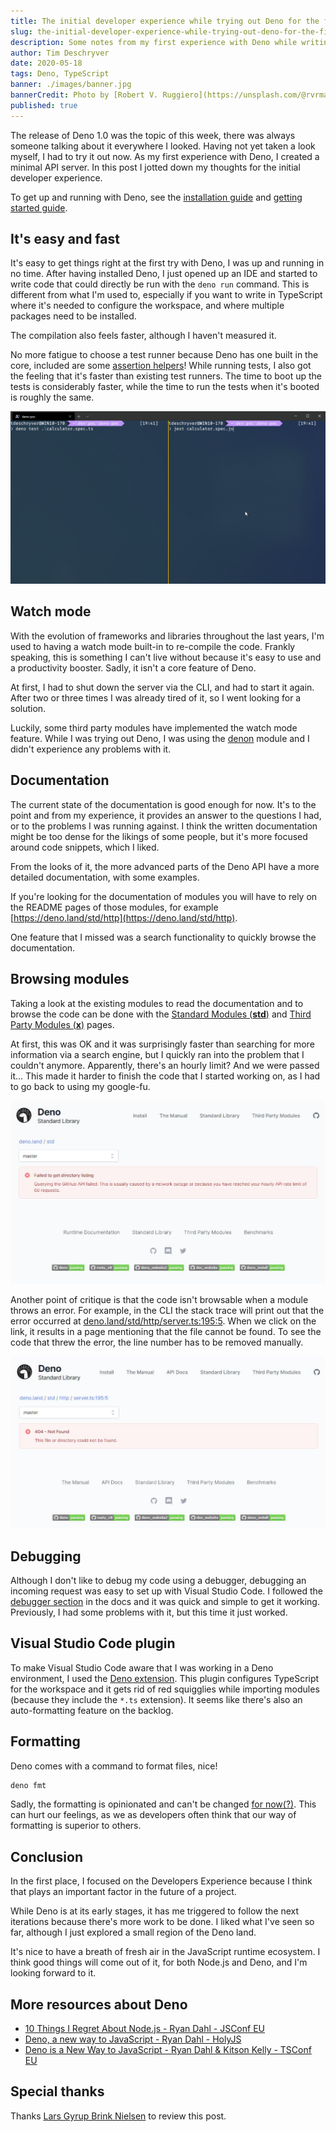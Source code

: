 ```yaml
---
title: The initial developer experience while trying out Deno for the first time
slug: the-initial-developer-experience-while-trying-out-deno-for-the-first-time
description: Some notes from my first experience with Deno while writing a minimal API server.
author: Tim Deschryver
date: 2020-05-18
tags: Deno, TypeScript
banner: ./images/banner.jpg
bannerCredit: Photo by [Robert V. Ruggiero](https://unsplash.com/@rvrmakes) on [Unsplash](https://unsplash.com)
published: true
---
```


The release of Deno 1.0 was the topic of this week, there was always someone talking about it everywhere I looked.
Having not yet taken a look myself, I had to try it out now.
As my first experience with Deno, I created a minimal API server. In this post I jotted down my thoughts for the initial developer experience.

To get up and running with Deno, see the [installation guide](https://deno.land/#installation) and [getting started guide](https://deno.land/#getting-started).

## It's easy and fast

It's easy to get things right at the first try with Deno, I was up and running in no time.
After having installed Deno, I just opened up an IDE and started to write code that could directly be run with the `deno run` command.
This is different from what I'm used to, especially if you want to write in TypeScript where it's needed to configure the workspace, and where multiple packages need to be installed.

The compilation also feels faster, although I haven't measured it.

No more fatigue to choose a test runner because Deno has one built in the core, included are some [assertion helpers](https://deno.land/std/testing/README.md)!
While running tests, I also got the feeling that it's faster than existing test runners.
The time to boot up the tests is considerably faster, while the time to run the tests when it's booted is roughly the same.

![The deno test runner on the left, and the jest test runner on the right. The deno test runner is faster.](./images/test-runner.gif)

## Watch mode

With the evolution of frameworks and libraries throughout the last years, I'm used to having a watch mode built-in to re-compile the code.
Frankly speaking, this is something I can't live without because it's easy to use and a productivity booster.
Sadly, it isn't a core feature of Deno.

At first, I had to shut down the server via the CLI, and had to start it again.
After two or three times I was already tired of it, so I went looking for a solution.

Luckily, some third party modules have implemented the watch mode feature.
While I was trying out Deno, I was using the [denon](https://github.com/eliassjogreen/denon) module and I didn't experience any problems with it.

## Documentation

The current state of the documentation is good enough for now.
It's to the point and from my experience, it provides an answer to the questions I had, or to the problems I was running against.
I think the written documentation might be too dense for the likings of some people, but it's more focused around code snippets, which I liked.

From the looks of it, the more advanced parts of the Deno API have a more detailed documentation, with some examples.

If you're looking for the documentation of modules you will have to rely on the README pages of those modules, for example [https://deno.land/std/http](https://deno.land/std/http).

One feature that I missed was a search functionality to quickly browse the documentation.

## Browsing modules

Taking a look at the existing modules to read the documentation and to browse the code can be done with the
[Standard Modules (**std**)](https://deno.land/std) and [Third Party Modules (**x**)](https://deno.land/x) pages.

At first, this was OK and it was surprisingly faster than searching for more information via a search engine, but I quickly ran into the problem that I couldn't anymore.
Apparently, there's an hourly limit? And we were passed it...
This made it harder to finish the code that I started working on, as I had to go back to using my google-fu.

![Page that shows that the hourly limit is reached, making the code unbrowsable](./images/image01.jpg)

Another point of critique is that the code isn't browsable when a module throws an error.
For example, in the CLI the stack trace will print out that the error occurred at [deno.land/std/http/server.ts:195:5](https://deno.land/std/http/server.ts:195:5).
When we click on the link, it results in a page mentioning that the file cannot be found.
To see the code that threw the error, the line number has to be removed manually.

![Page that shows that file cannot be found, making the code unbrowsable](./images/image02.jpg)

## Debugging

Although I don't like to debug my code using a debugger, debugging an incoming request was easy to set up with Visual Studio Code.
I followed the [debugger section](https://deno.land/manual/tools/debugger) in the docs and it was quick and simple to get it working.
Previously, I had some problems with it, but this time it just worked.

## Visual Studio Code plugin

To make Visual Studio Code aware that I was working in a Deno environment, I used the [Deno extension](https://marketplace.visualstudio.com/items?itemName=justjavac.vscode-deno).
This plugin configures TypeScript for the workspace and it gets rid of red squigglies while importing modules (because they include the `*.ts` extension). It seems like there's also an auto-formatting feature on the backlog.

## Formatting

Deno comes with a command to format files, nice!

```bash
deno fmt
```

Sadly, the formatting is opinionated and can't be changed [for now(?)](https://github.com/denoland/deno/issues/3827).
This can hurt our feelings, as we as developers often think that our way of formatting is superior to others.

## Conclusion

In the first place, I focused on the Developers Experience because I think that plays an important factor in the future of a project.

While Deno is at its early stages, it has me triggered to follow the next iterations because there's more work to be done.
I liked what I've seen so far, although I just explored a small region of the Deno land.

It's nice to have a breath of fresh air in the JavaScript runtime ecosystem.
I think good things will come out of it, for both Node.js and Deno, and I'm looking forward to it.

## More resources about Deno

- [10 Things I Regret About Node.js - Ryan Dahl - JSConf EU](https://www.youtube.com/watch?v=M3BM9TB-8yA)
- [Deno, a new way to JavaScript - Ryan Dahl - HolyJS](https://www.youtube.com/watch?v=HjdJzNoT_qg)
- [Deno is a New Way to JavaScript - Ryan Dahl & Kitson Kelly - TSConf EU](https://www.youtube.com/watch?v=HjdJzNoT_qg)

## Special thanks

Thanks [Lars Gyrup Brink Nielsen](https://twitter.com/LayZeeDK) to review this post.
